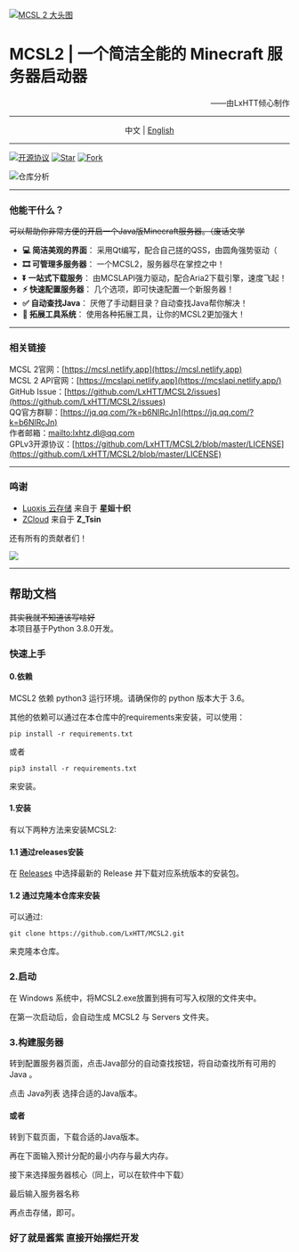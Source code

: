[![MCSL 2 大头图](https://s3.bmp.ovh/imgs/2023/03/21/5afb21934bd980ab.png)](https://mcsl.netlify.app)
# MCSL2   |   一个简洁全能的 Minecraft 服务器启动器

<div style="text-align: right;">
——由LxHTT倾心制作
</div>

___

<div style="text-align: center;">
中文  |  <a href="https://github.com/LxHTT/MCSL2/blob/master/README_EN.md" target="_blank">English</a>
</div>

___
[![](https://img.shields.io/github/license/LxHTT/MCSL2 "开源协议")](https://github.com/LxHTT/MCSL2/blob/master/LICENSE)
[![](https://img.shields.io/github/stars/LxHTT/MCSL2 "Star")](https://github.com/LxHTT/MCSL2/stargazers)
[![](https://img.shields.io/github/forks/LxHTT/MCSL2 "Fork")](https://github.com/LxHTT/MCSL2/forks)

![](https://repobeats.axiom.co/api/embed/869c25f269efec38ff69088fca0dc7aba2de63bf.svg "仓库分析")
___
### 他能干什么？  
~~可以帮助你非常方便的开启一个Java版Minecraft服务器。（废话文学~~

 - **💻 简洁美观的界面**： 采用Qt编写，配合自己搓的QSS，由圆角强势驱动（
 - **🎞️ 可管理多服务器**： 一个MCSL2，服务器尽在掌控之中！
 - **⏬ 一站式下载服务**： 由MCSLAPI强力驱动，配合Aria2下载引擎，速度飞起！
 - **⚡ 快速配置服务器**： 几个选项，即可快速配置一个新服务器！
 - **✅ 自动查找Java**： 厌倦了手动翻目录？自动查找Java帮你解决！
 - **🔧 拓展工具系统**： 使用各种拓展工具，让你的MCSL2更加强大！
___
### 相关链接
MCSL 2官网：[https://mcsl.netlify.app](https://mcsl.netlify.app)  
MCSL 2 API官网：[https://mcslapi.netlify.app](https://mcslapi.netlify.app/)  
GitHub Issue：[https://github.com/LxHTT/MCSL2/issues](https://github.com/LxHTT/MCSL2/issues)  
QQ官方群聊：[https://jq.qq.com/?k=b6NlRcJn](https://jq.qq.com/?k=b6NlRcJn)  
作者邮箱：[mailto:lxhtz.dl@qq.com](mailto:lxhtz.dl@qq.com)  
GPLv3开源协议：[https://github.com/LxHTT/MCSL2/blob/master/LICENSE](https://github.com/LxHTT/MCSL2/blob/master/LICENSE)
___
### 鸣谢

- [Luoxis 云存储](https://www.df100.ltd) 来自于 **星姮十织**
- [ZCloud](https://ztsin.cn/) 来自于 **Z_Tsin**

还有所有的贡献者们！  

<a href="https://github.com/LxHTT/MCSL2/graphs/contributors"><img src="https://contrib.rocks/image?repo=LxHTT/MCSL2&anon=1&max=100000000"></a>
___
## 帮助文档 
~~其实我就不知道该写啥好~~  
本项目基于Python 3.8.0开发。

### 快速上手

#### 0.依赖

MCSL2 依赖 python3 运行环境。请确保你的 python 版本大于 3.6。

其他的依赖可以通过在本仓库中的requirements来安装，可以使用：
```commandline
pip install -r requirements.txt
```
或者
```commandline
pip3 install -r requirements.txt
```
来安装。

#### 1.安装

有以下两种方法来安装MCSL2:

#### 1.1 通过releases安装

在 [Releases](https://github.com/LxHTT/MCSL2/releases) 中选择最新的 Release 并下载对应系统版本的安装包。

#### 1.2 通过克隆本仓库来安装

可以通过:

```commandline
git clone https://github.com/LxHTT/MCSL2.git
```
来克隆本仓库。

### 2.启动

在 Windows 系统中，将MCSL2.exe放置到拥有可写入权限的文件夹中。

在第一次启动后，会自动生成 MCSL2 与 Servers 文件夹。

### 3.构建服务器

转到配置服务器页面，点击Java部分的自动查找按钮，将自动查找所有可用的 Java 。

点击 Java列表 选择合适的Java版本。

#### 或者

转到下载页面，下载合适的Java版本。

再在下面输入预计分配的最小内存与最大内存。

接下来选择服务器核心（同上，可以在软件中下载）

最后输入服务器名称

再点击存储，即可。


### 好了就是酱紫 直接开始~~摆烂~~**开发**